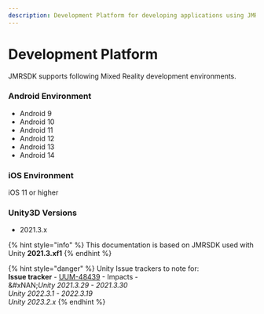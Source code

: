 ```yaml
---
description: Development Platform for developing applications using JMRSDK
---
```


# Development Platform

JMRSDK supports following Mixed Reality development environments.

### Android Environment

* Android 9
* Android 10
* Android 11
* Android 12
* Android 13
* Android 14

### iOS Environment

iOS 11 or higher

### Unity3D Versions

* 2021.3.x

{% hint style="info" %}
This documentation is based on JMRSDK used with Unity **2021.3.xf1**
{% endhint %}

{% hint style="danger" %}
Unity Issue trackers to note for: \
**Issue tracker** - [UUM-48439](https://issuetracker.unity3d.com/issues/android-crash-on-android-when-the-app-runs-for-about-10-minutes) - Impacts - \
&#xNAN;_&#x55;nity 2021.3.29 - 2021.3.30_\
_Unity 2022.3.1 - 2022.3.19_\
_Unity 2023.2.x_
{% endhint %}
